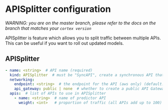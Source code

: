 # APISplitter configuration

_WARNING: you are on the master branch, please refer to the docs on the branch that matches your `cortex version`_


APISplitter is feature which allows you to split traffic between multiple APIs. This can be useful if you want to roll out updated models.


## APISplitter


```yaml
- name: <string>  # API name (required)
  kind: APISplitter  # must be "SyncAPI", create a synchronous API that holds on to the request and responds only after a prediction has been made
  networking:
    endpoint: <string>  # the endpoint for the API (aws only) (default: <api_name>)
    api_gateway: public | none  # whether to create a public API Gateway endpoint for this API (if not, the load balancer will be accessed directly) (default: public)
  apis:  # list of APIs to use in APISplitter
    - name: <string>  # name of predictor API
      weight: <int>   # proportion of traffic (all APIs add up to 100)
```
